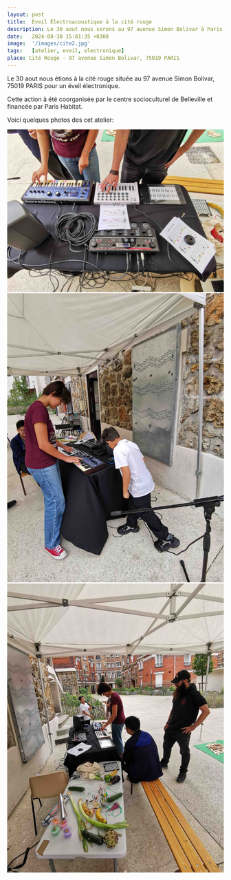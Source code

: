 ```yaml
---
layout: post
title:  Éveil Électroacoustique à la cité rouge
description: Le 30 aout nous serons au 97 avenue Simon Bolivar à Paris pour un éveil électronique.
date:   2024-08-30 15:01:35 +0300
image:  '/images/cite2.jpg'
tags:   [atelier, eveil, electronique]
place: Cité Rouge - 97 avenue Simon Bolivar, 75019 PARIS
---
```


Le 30 aout nous étions à la cité rouge située au 97 avenue Simon Bolivar, 75019 PARIS pour un éveil électronique.

Cette action à été coorganisée par le centre socioculturel de Belleville et financée par Paris Habitat.

Voici quelques photos des cet atelier:

<div class="gallery-box">
  <div class="gallery">
    <img src="/images/cite3.jpg" loading="lazy" alt="Project">
    <img src="/images/cite4.jpg" loading="lazy" alt="Project">
    <img src="/images/cite5.jpg" loading="lazy" alt="Project">
  </div>
</div>